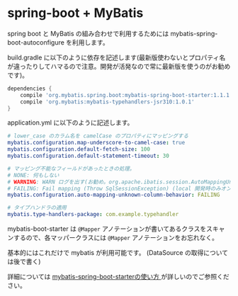 # spring-boot + MyBatis

spring boot と MyBatis の組み合わせで利用するためには mybatis-spring-boot-autoconfigure を利用します。

build.gradle に以下のように依存を記述します(最新版使わないとプロパティ名が違ったりしてハマるので注意。開発が活発なので常に最新版を使うのがお勧めです)。

```groovy
dependencies {
    compile 'org.mybatis.spring.boot:mybatis-spring-boot-starter:1.1.1'
    compile 'org.mybatis:mybatis-typehandlers-jsr310:1.0.1'
}
```

application.yml に以下のように記述します。

```yaml
# lower_case のカラム名を camelCase のプロパティにマッピングする
mybatis.configuration.map-underscore-to-camel-case: true
mybatis.configuration.default-fetch-size: 100
mybatis.configuration.default-statement-timeout: 30

# マッピング不能なフィールドがあったときの処理。
# NONE: 何もしない
# WARNING: WARN ログを出す(お勧め。org.apache.ibatis.session.AutoMappingUnknownColumnBehavior で WARN です)
# FAILING: Fail mapping (Throw SqlSessionException) (local 開発時のみオンにすると良いでしょう)
mybatis.configuration.auto-mapping-unknown-column-behavior: FAILING

# タイプハンドラの適用
mybatis.type-handlers-package: com.example.typehandler
```

mybatis-boot-starter は `@Mapper` アノテーションが書いてあるクラスをスキャンするので、各マッパークラスには `@Mapper` アノテーションをお忘れなく。

基本的にはこれだけで mybatis が利用可能です。
(DataSource の取得については後で書く)

詳細については [mybatis-spring-boot-starterの使い方
](http://qiita.com/kazuki43zoo/items/ea79e206d7c2e990e478#mapper%E3%82%A4%E3%83%B3%E3%82%BF%E3%83%95%E3%82%A7%E3%83%BC%E3%82%B9%E3%81%AE%E3%82%B9%E3%82%AD%E3%83%A3%E3%83%B3%E3%81%AE%E4%BB%95%E7%B5%84%E3%81%BF) が詳しいのでご参照ください。
